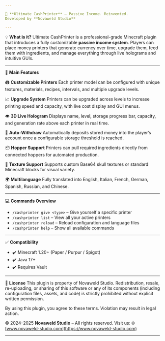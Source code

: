 ```yaml
---

🎰 **Ultimate CashPrinter** – Passive Income. Reinvented.
Developed by **Novaweld Studio**

---
```


💡 **What is it?**
Ultimate CashPrinter is a professional-grade Minecraft plugin that introduces a fully customizable **passive income system**. Players can place money printers that generate currency over time, upgrade them, feed them with ingredients, and manage everything through live holograms and intuitive GUIs.

---

🔧 **Main Features**

🖨️ **Customizable Printers**
Each printer model can be configured with unique textures, materials, recipes, intervals, and multiple upgrade levels.

📈 **Upgrade System**
Printers can be upgraded across levels to increase printing speed and capacity, with live cost display and GUI menus.

👁️ **3D Live Hologram**
Displays name, level, storage progress bar, capacity, and generation rate above each printer in real time.

💸 **Auto-Withdraw**
Automatically deposits stored money into the player’s account once a configurable storage threshold is reached.

📦 **Hopper Support**
Printers can pull required ingredients directly from connected hoppers for automated production.

🎨 **Texture Support**
Supports custom Base64 skull textures or standard Minecraft blocks for visual variety.

🌍 **Multilanguage**
Fully translated into English, Italian, French, German, Spanish, Russian, and Chinese.

---

💻 **Commands Overview**

* `/cashprinter give <type>` – Give yourself a specific printer
* `/cashprinter list` – View all your active printers
* `/cashprinter reload` – Reload configuration and language files
* `/cashprinter help` – Show all available commands

---

✅ **Compatibility**

* ✔️ Minecraft 1.20+ (Paper / Purpur / Spigot)
* ✔️ Java 17+
* ✔️ Requires Vault

---

📘 **License**
This plugin is property of Novaweld Studio.
Redistribution, resale, re-uploading, or sharing of this software or any of its components (including configuration files, assets, and code) is strictly prohibited without explicit written permission.

By using this plugin, you agree to these terms. Violation may result in legal action.

© 2024–2025 **Novaweld Studio** – All rights reserved.
Visit us: 🌐 [www.novaweld-studio.com](https://www.novaweld-studio.com)

---
